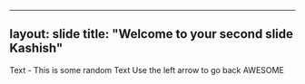 -------
layout: slide
title: "Welcome to your second slide Kashish"
--------
Text - This is some random Text
Use the left arrow to go back
AWESOME
